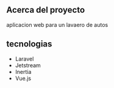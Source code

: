 ## Acerca del proyecto

aplicacion web para un lavaero de autos

## tecnologias

- Laravel
- Jetstream
- Inertia
- Vue.js